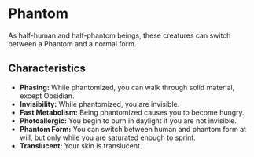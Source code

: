 # Phantom

As half-human and half-phantom beings, these creatures can switch between a Phantom and a normal form.

## Characteristics

- **Phasing:** While phantomized, you can walk through solid material, except Obsidian.
- **Invisibility:** While phantomized, you are invisible.
- **Fast Metabolism:** Being phantomized causes you to become hungry.
- **Photoallergic:** You begin to burn in daylight if you are not invisible.
- **Phantom Form:** You can switch between human and phantom form at will, but only while you are saturated enough to sprint.
- **Translucent:** Your skin is translucent.
